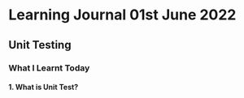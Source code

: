 # Learning Journal 01st June 2022
## Unit Testing
### What I Learnt Today
#### 1. What is Unit Test?
